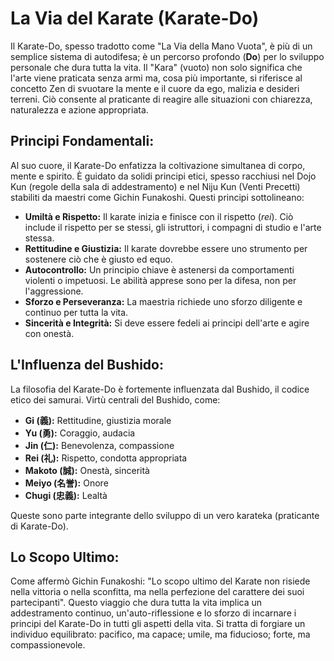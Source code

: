 # La Via del Karate (Karate-Do)

Il Karate-Do, spesso tradotto come "La Via della Mano Vuota", è più di un semplice sistema di autodifesa; è un percorso profondo (**Do**) per lo sviluppo personale che dura tutta la vita. Il "Kara" (vuoto) non solo significa che l'arte viene praticata senza armi ma, cosa più importante, si riferisce al concetto Zen di svuotare la mente e il cuore da ego, malizia e desideri terreni. Ciò consente al praticante di reagire alle situazioni con chiarezza, naturalezza e azione appropriata.

## Principi Fondamentali:

Al suo cuore, il Karate-Do enfatizza la coltivazione simultanea di corpo, mente e spirito. È guidato da solidi principi etici, spesso racchiusi nel Dojo Kun (regole della sala di addestramento) e nel Niju Kun (Venti Precetti) stabiliti da maestri come Gichin Funakoshi. Questi principi sottolineano:

*   **Umiltà e Rispetto:** Il karate inizia e finisce con il rispetto (_rei_). Ciò include il rispetto per se stessi, gli istruttori, i compagni di studio e l'arte stessa.
*   **Rettitudine e Giustizia:** Il karate dovrebbe essere uno strumento per sostenere ciò che è giusto ed equo.
*   **Autocontrollo:** Un principio chiave è astenersi da comportamenti violenti o impetuosi. Le abilità apprese sono per la difesa, non per l'aggressione.
*   **Sforzo e Perseveranza:** La maestria richiede uno sforzo diligente e continuo per tutta la vita.
*   **Sincerità e Integrità:** Si deve essere fedeli ai principi dell'arte e agire con onestà.

## L'Influenza del Bushido:

La filosofia del Karate-Do è fortemente influenzata dal Bushido, il codice etico dei samurai. Virtù centrali del Bushido, come:

*   **Gi (義):** Rettitudine, giustizia morale
*   **Yu (勇):** Coraggio, audacia
*   **Jin (仁):** Benevolenza, compassione
*   **Rei (礼):** Rispetto, condotta appropriata
*   **Makoto (誠):** Onestà, sincerità
*   **Meiyo (名誉):** Onore
*   **Chugi (忠義):** Lealtà

Queste sono parte integrante dello sviluppo di un vero karateka (praticante di Karate-Do).

## Lo Scopo Ultimo:

Come affermò Gichin Funakoshi: "Lo scopo ultimo del Karate non risiede nella vittoria o nella sconfitta, ma nella perfezione del carattere dei suoi partecipanti". Questo viaggio che dura tutta la vita implica un addestramento continuo, un'auto-riflessione e lo sforzo di incarnare i principi del Karate-Do in tutti gli aspetti della vita. Si tratta di forgiare un individuo equilibrato: pacifico, ma capace; umile, ma fiducioso; forte, ma compassionevole. 